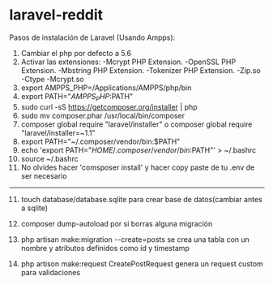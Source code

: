 # laravel-reddit

Pasos de instalación de Laravel (Usando Ampps):

1. Cambiar el php por defecto a 5.6
2. Activar las extensiones:
    -Mcrypt PHP Extension.
    -OpenSSL PHP Extension.
    -Mbstring PHP Extension.
    -Tokenizer PHP Extension.
    -Zip.so
    -Ctype
    -Mcrypt.so
3. export AMPPS_PHP=/Applications/AMPPS/php/bin
4. export PATH="$AMPPS_PHP:$PATH"
5. sudo curl -sS https://getcomposer.org/installer | php
6. sudo mv composer.phar /usr/local/bin/composer
6. composer global require "laravel/installer" o composer global require "laravel/installer=~1.1"
7. export PATH="~/.composer/vendor/bin:$PATH"
8. echo 'export PATH="$HOME/.composer/vendor/bin:$PATH"' > ~/.bashrc
9. source ~/.bashrc
10. No olvides hacer 'comsposer install' y hacer copy paste de tu .env de ser necesario

--------

11. touch database/database.sqlite para crear base de datos(cambiar antes a sqlite)
12. composer dump-autoload por si borras alguna migración
13. php artisan make:migration --create=posts se crea una tabla con un nombre y atributos definidos como id y timestamp


14. php artison make:request CreatePostRequest genera un request custom para validaciones
